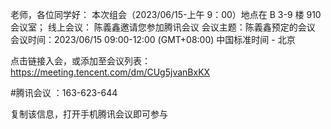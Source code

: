 老师，各位同学好：
本次组会（2023/06/15-上午 9：00）地点在 B 3-9 楼 910 会议室；
线上会议：
陈義鑫邀请您参加腾讯会议
会议主题：陈義鑫预定的会议
会议时间：2023/06/15 09:00-12:00 (GMT+08:00) 中国标准时间 - 北京

点击链接入会，或添加至会议列表：
https://meeting.tencent.com/dm/CUg5jvanBxKX

#腾讯会议 ：163-623-644

复制该信息，打开手机腾讯会议即可参与

